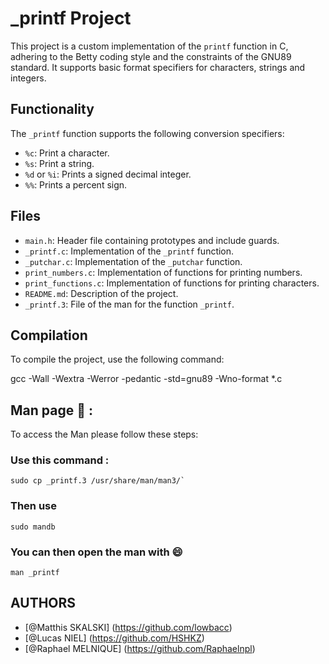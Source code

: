 # _printf Project

This project is a custom implementation of the `printf` function in C, adhering to the Betty coding style and the constraints of the GNU89 standard. It supports basic format specifiers for characters, strings and integers.

## Functionality

The `_printf` function supports the following conversion specifiers:
- `%c`: Print a character.
- `%s`: Print a string.
- `%d` or `%i`: Prints a signed decimal integer.
- `%%`: Prints a percent sign.

## Files

- `main.h`: Header file containing prototypes and include guards.
- `_printf.c`: Implementation of the `_printf` function.
- `_putchar.c`: Implementation of the `_putchar` function.
- `print_numbers.c`: Implementation of functions for printing numbers.
- `print_functions.c`: Implementation of functions for printing characters.
- `README.md`: Description of the project.
- `_printf.3`: File of the man for the function `_printf`. 

## Compilation

To compile the project, use the following command:

gcc -Wall -Wextra -Werror -pedantic -std=gnu89 -Wno-format *.c

## Man page :page_facing_up: :

To access the Man please follow these steps:
### Use this command : 
```
sudo cp _printf.3 /usr/share/man/man3/`
```
### Then use 
```
sudo mandb
```
### You can then open the man with :smile:
```
man _printf
```

## AUTHORS

- [@Matthis SKALSKI] (https://github.com/lowbacc)
- [@Lucas NIEL] (https://github.com/HSHKZ)
- [@Raphael MELNIQUE] (https://github.com/Raphaelnpl)
